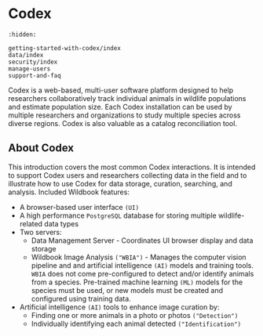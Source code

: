# Codex

```{toctree}
:hidden:

getting-started-with-codex/index
data/index
security/index
manage-users
support-and-faq
```

Codex is a web-based, multi-user software platform designed to help researchers collaboratively track individual animals in wildlife populations and estimate population size. Each Codex installation can be used by multiple researchers and organizations to study multiple species across diverse regions. Codex is also valuable as a catalog reconciliation tool.

## About Codex

This introduction covers the most common Codex interactions. It is intended to support Codex users and researchers collecting data in the field and to illustrate how to use Codex for data storage, curation, searching, and analysis.
Included Wildbook features:

* A browser-based user interface `(UI)`
* A high performance `PostgreSQL` database for storing multiple wildlife-related data types
* Two servers:
    * Data Management Server - Coordinates UI browser display and data storage
    * Wildbook Image Analysis `("WBIA")` \- Manages the computer vision pipeline and and artificial intelligence `(AI)` models and training tools. `WBIA` does not come pre-configured to detect and/or identify animals from a species. Pre-trained machine learning `(ML)` models for the species must be used, or new models must be created and configured using training data.
* Artificial intelligence `(AI)` tools to enhance image curation by:
    * Finding one or more animals in a photo or photos `("Detection")`
    * Individually identifying each animal detected `("Identification")`